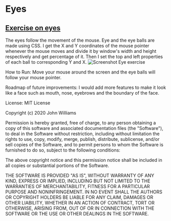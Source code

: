 # Eyes
## [Exercise on eyes](https://vimmit.github.io/Eye-exercise/)

The eyes follow the movement of the mouse. Eye and the eye balls are made using CSS. I get the X and Y coordinates of the mouse pointer whenever the mouse moves and
divide it by window's width and height respectively and get percentage of it. Then I set the top and left properties of each ball to corresponding Y and X.
![Screenshot Eye exercise](https://user-images.githubusercontent.com/22720260/195969854-46c95d54-8a7d-4d7a-83c7-3b5b2800dc5d.png)

How to Run: Move your mouse around the screen and the eye balls will follow your mouse pointer.

Roadmap of future improvements: I would add more features to make it look like a face such as mouth, nose, eyebrows and the boundary of the face.

License: MIT License

Copyright (c) 2020 John Williams

Permission is hereby granted, free of charge, to any person obtaining a copy
of this software and associated documentation files (the "Software"), to deal
in the Software without restriction, including without limitation the rights
to use, copy, modify, merge, publish, distribute, sublicense, and/or sell
copies of the Software, and to permit persons to whom the Software is
furnished to do so, subject to the following conditions:

The above copyright notice and this permission notice shall be included in all
copies or substantial portions of the Software.

THE SOFTWARE IS PROVIDED "AS IS", WITHOUT WARRANTY OF ANY KIND, EXPRESS OR
IMPLIED, INCLUDING BUT NOT LIMITED TO THE WARRANTIES OF MERCHANTABILITY,
FITNESS FOR A PARTICULAR PURPOSE AND NONINFRINGEMENT. IN NO EVENT SHALL THE
AUTHORS OR COPYRIGHT HOLDERS BE LIABLE FOR ANY CLAIM, DAMAGES OR OTHER
LIABILITY, WHETHER IN AN ACTION OF CONTRACT, TORT OR OTHERWISE, ARISING FROM,
OUT OF OR IN CONNECTION WITH THE SOFTWARE OR THE USE OR OTHER DEALINGS IN THE
SOFTWARE.
